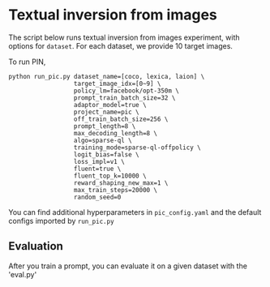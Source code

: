 # Textual inversion from images

The script below runs textual inversion from images experiment, with options for `dataset`. For each dataset, we provide 10 target images.

To run PIN,
```
python run_pic.py dataset_name=[coco, lexica, laion] \
                  target_image_idx=[0~9] \
                  policy_lm=facebook/opt-350m \
                  prompt_train_batch_size=32 \
                  adaptor_model=true \
                  project_name=pic \
                  off_train_batch_size=256 \
                  prompt_length=8 \
                  max_decoding_length=8 \
                  algo=sparse-ql \
                  training_mode=sparse-ql-offpolicy \
                  logit_bias=false \ 
                  loss_impl=v1 \
                  fluent=true \
                  fluent_top_k=10000 \
                  reward_shaping_new_max=1 \
                  max_train_steps=20000 \
                  random_seed=0
```

You can find additional hyperparameters in `pic_config.yaml` and the default configs imported by `run_pic.py`

## Evaluation

After you train a prompt, you can evaluate it on a given dataset with the 'eval.py' 



